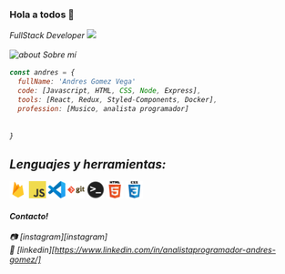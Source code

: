 
### Hola a todos 👋
<p><em>FullStack Developer <img src="https://media.giphy.com/media/fYSnHlufseco8Fh93Z/giphy.gif" width="30"></br></br>
<img width="45" alt="about" src="https://raw.github.com/elizarov/elizarov/master/about.png"> Sobre mí



```javascript
const andres = { 
  fullName: 'Andres Gomez Vega'
  code: [Javascript, HTML, CSS, Node, Express],
  tools: [React, Redux, Styled-Components, Docker],
  profession: [Musico, analista programador]

 
}
```
  
## **Lenguajes y herramientas:**  

<code><img height="30" src="https://raw.githubusercontent.com/github/explore/80688e429a7d4ef2fca1e82350fe8e3517d3494d/topics/firebase/firebase.png"></code>
<code><img height="30" src="https://raw.githubusercontent.com/github/explore/80688e429a7d4ef2fca1e82350fe8e3517d3494d/topics/javascript/javascript.png"></code>
<code><img height="30" src="https://raw.githubusercontent.com/github/explore/80688e429a7d4ef2fca1e82350fe8e3517d3494d/topics/visual-studio-code/visual-studio-code.png"></code>
<code><img height="30" src="https://raw.githubusercontent.com/github/explore/80688e429a7d4ef2fca1e82350fe8e3517d3494d/topics/git/git.png"></code>
<code><img height="30" src="https://raw.githubusercontent.com/github/explore/80688e429a7d4ef2fca1e82350fe8e3517d3494d/topics/terminal/terminal.png"></code>
<code><img height="30" src="https://raw.githubusercontent.com/github/explore/80688e429a7d4ef2fca1e82350fe8e3517d3494d/topics/html/html.png"></code>
<code><img height="30" src="https://raw.githubusercontent.com/github/explore/80688e429a7d4ef2fca1e82350fe8e3517d3494d/topics/css/css.png"></code>
  
#### Contacto!



📷 [instagram][instagram]  
👔 [linkedin][https://www.linkedin.com/in/analistaprogramador-andres-gomez/]

